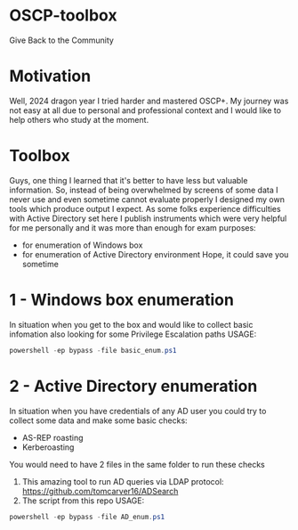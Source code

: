 # OSCP-toolbox
Give Back to the Community

# Motivation
Well, 2024 dragon year I tried harder and mastered OSCP+. My journey was not easy at all due to personal and professional context and I would like to help others who study at the moment.

# Toolbox
Guys, one thing I learned that it's better to have less but valuable information. So, instead of being overwhelmed by screens of some data I never use and even sometime cannot evaluate properly I designed my own tools which produce output I expect. As some folks experience difficulties with Active Directory set here I publish instruments which were very helpful for me personally and it was more than enough for exam purposes:
- for enumeration of Windows box
- for enumeration of Active Directory environment
Hope, it could save you sometime

# 1 - Windows box enumeration
In situation when you get to the box and would like to collect basic infomation also looking for some Privilege Escalation paths
USAGE: 
```powershell
powershell -ep bypass -file basic_enum.ps1
```

# 2  - Active Directory enumeration
In situation when you have credentials of any AD user you could try to collect some data and make some basic checks:
- AS-REP roasting
- Kerberoasting

You would need to have 2 files in the same folder to run these checks
1) This amazing tool to run AD queries via LDAP protocol: https://github.com/tomcarver16/ADSearch 
2) The script from this repo
USAGE:
```powershell
powershell -ep bypass -file AD_enum.ps1
```


